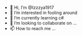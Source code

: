 - 👋 Hi, I’m @Izzzya1917
- 👀 I’m interested in fooling around
- 🌱 I’m currently learning c#
- 💞️ I’m looking to collaborate on ...
- 📫 How to reach me ...

<!---
Izzzya1917/Izzzya1917 is a ✨ special ✨ repository because its `README.md` (this file) appears on your GitHub profile.
You can click the Preview link to take a look at your changes.
--->
